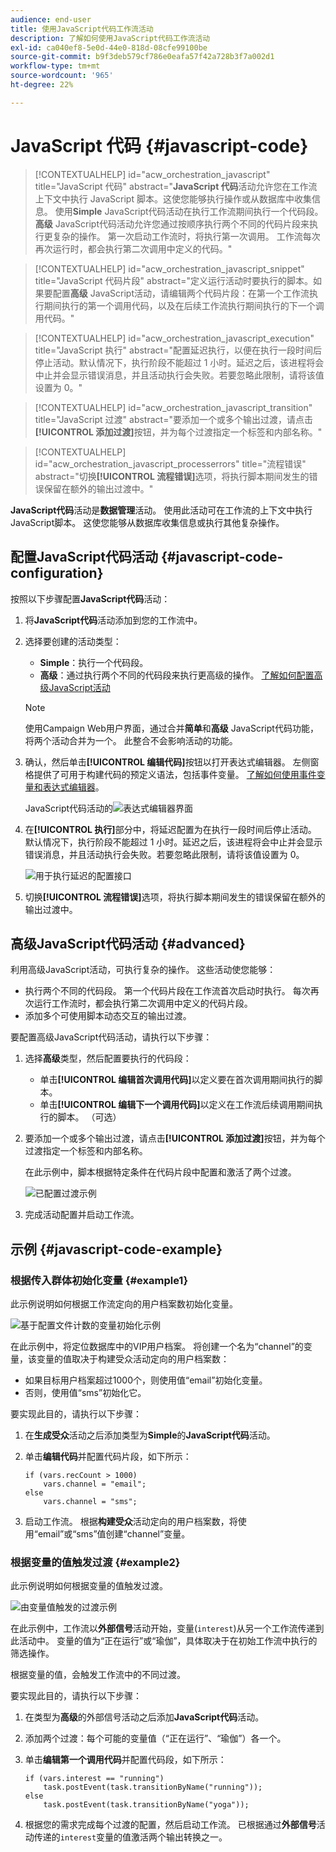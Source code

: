 ```yaml
---
audience: end-user
title: 使用JavaScript代码工作流活动
description: 了解如何使用JavaScript代码工作流活动
exl-id: ca040ef8-5e0d-44e0-818d-08cfe99100be
source-git-commit: b9f3deb579cf786e0eafa57f42a728b3f7a002d1
workflow-type: tm+mt
source-wordcount: '965'
ht-degree: 22%

---
```


# JavaScript 代码 {#javascript-code}

>[!CONTEXTUALHELP]
>id="acw_orchestration_javascript"
>title="JavaScript 代码"
>abstract="**JavaScript 代码**&#x200B;活动允许您在工作流上下文中执行 JavaScript 脚本。这使您能够执行操作或从数据库中收集信息。 使用&#x200B;**Simple** JavaScript代码活动在执行工作流期间执行一个代码段。 **高级** JavaScript代码活动允许您通过按顺序执行两个不同的代码片段来执行更复杂的操作。 第一次启动工作流时，将执行第一次调用。 工作流每次再次运行时，都会执行第二次调用中定义的代码。"

>[!CONTEXTUALHELP]
>id="acw_orchestration_javascript_snippet"
>title="JavaScript 代码片段"
>abstract="定义运行活动时要执行的脚本。如果要配置&#x200B;**高级** JavaScript活动，请编辑两个代码片段：在第一个工作流执行期间执行的第一个调用代码，以及在后续工作流执行期间执行的下一个调用代码。"

>[!CONTEXTUALHELP]
>id="acw_orchestration_javascript_execution"
>title="JavaScript 执行"
>abstract="配置延迟执行，以便在执行一段时间后停止活动。默认情况下，执行阶段不能超过 1 小时。延迟之后，该进程将会中止并会显示错误消息，并且活动执行会失败。若要忽略此限制，请将该值设置为 0。"

>[!CONTEXTUALHELP]
>id="acw_orchestration_javascript_transition"
>title="JavaScript 过渡"
>abstract="要添加一个或多个输出过渡，请点击&#x200B;**[!UICONTROL 添加过渡]**&#x200B;按钮，并为每个过渡指定一个标签和内部名称。"

>[!CONTEXTUALHELP]
>id="acw_orchestration_javascript_processerrors"
>title="流程错误"
>abstract="切换&#x200B;**[!UICONTROL 流程错误]**&#x200B;选项，将执行脚本期间发生的错误保留在额外的输出过渡中。"

**JavaScript代码**&#x200B;活动是&#x200B;**数据管理**&#x200B;活动。 使用此活动可在工作流的上下文中执行JavaScript脚本。 这使您能够从数据库收集信息或执行其他复杂操作。

## 配置JavaScript代码活动 {#javascript-code-configuration}

按照以下步骤配置&#x200B;**JavaScript代码**&#x200B;活动：

1. 将&#x200B;**JavaScript代码**&#x200B;活动添加到您的工作流中。

1. 选择要创建的活动类型：

   * **Simple**：执行一个代码段。
   * **高级**：通过执行两个不同的代码段来执行更高级的操作。 [了解如何配置高级JavaScript活动](#advanced)

   >[!NOTE]
   >
   >使用Campaign Web用户界面，通过合并&#x200B;**简单**&#x200B;和&#x200B;**高级** JavaScript代码功能，将两个活动合并为一个。 此整合不会影响活动的功能。

1. 确认，然后单击&#x200B;**[!UICONTROL 编辑代码]**&#x200B;按钮以打开表达式编辑器。 左侧窗格提供了可用于构建代码的预定义语法，包括事件变量。 [了解如何使用事件变量和表达式编辑器](../event-variables.md)。

   JavaScript代码活动的![表达式编辑器界面](../assets/javascript-editor.png)

1. 在&#x200B;**[!UICONTROL 执行]**&#x200B;部分中，将延迟配置为在执行一段时间后停止活动。 默认情况下，执行阶段不能超过 1 小时。延迟之后，该进程将会中止并会显示错误消息，并且活动执行会失败。若要忽略此限制，请将该值设置为 0。

   ![用于执行延迟的配置接口](../assets/javascript-config.png)

1. 切换&#x200B;**[!UICONTROL 流程错误]**&#x200B;选项，将执行脚本期间发生的错误保留在额外的输出过渡中。

## 高级JavaScript代码活动 {#advanced}

利用高级JavaScript活动，可执行复杂的操作。 这些活动使您能够：

* 执行两个不同的代码段。 第一个代码片段在工作流首次启动时执行。 每次再次运行工作流时，都会执行第二次调用中定义的代码片段。
* 添加多个可使用脚本动态交互的输出过渡。

要配置高级JavaScript代码活动，请执行以下步骤：

1. 选择&#x200B;**高级**&#x200B;类型，然后配置要执行的代码段：

   * 单击&#x200B;**[!UICONTROL 编辑首次调用代码]**&#x200B;以定义要在首次调用期间执行的脚本。
   * 单击&#x200B;**[!UICONTROL 编辑下一个调用代码]**&#x200B;以定义在工作流后续调用期间执行的脚本。 （可选）

1. 要添加一个或多个输出过渡，请点击&#x200B;**[!UICONTROL 添加过渡]**&#x200B;按钮，并为每个过渡指定一个标签和内部名称。

   在此示例中，脚本根据特定条件在代码片段中配置和激活了两个过渡。

   ![已配置过渡示例](../assets/javascript-transitions.png)

1. 完成活动配置并启动工作流。

## 示例 {#javascript-code-example}

### 根据传入群体初始化变量 {#example1}

此示例说明如何根据工作流定向的用户档案数初始化变量。

![基于配置文件计数的变量初始化示例](../assets/javascript-example1.png)

在此示例中，将定位数据库中的VIP用户档案。 将创建一个名为“channel”的变量，该变量的值取决于构建受众活动定向的用户档案数：

* 如果目标用户档案超过1000个，则使用值“email”初始化变量。
* 否则，使用值“sms”初始化它。

要实现此目的，请执行以下步骤：

1. 在&#x200B;**生成受众**&#x200B;活动之后添加类型为&#x200B;**Simple**&#x200B;的&#x200B;**JavaScript代码**&#x200B;活动。

1. 单击&#x200B;**编辑代码**&#x200B;并配置代码片段，如下所示：

   ```
   if (vars.recCount > 1000)
       vars.channel = "email";
   else
       vars.channel = "sms";
   ```

1. 启动工作流。 根据&#x200B;**构建受众**&#x200B;活动定向的用户档案数，将使用“email”或“sms”值创建“channel”变量。

### 根据变量的值触发过渡 {#example2}

此示例说明如何根据变量的值触发过渡。

![由变量值触发的过渡示例](../assets/javascript-example2-transitions.png)

在此示例中，工作流以&#x200B;**外部信号**&#x200B;活动开始，变量(`interest`)从另一个工作流传递到此活动中。 变量的值为“正在运行”或“瑜伽”，具体取决于在初始工作流中执行的筛选操作。

根据变量的值，会触发工作流中的不同过渡。

要实现此目的，请执行以下步骤：

1. 在类型为&#x200B;**高级**&#x200B;的外部信号活动之后添加&#x200B;**JavaScript代码**&#x200B;活动。

1. 添加两个过渡：每个可能的变量值（“正在运行”、“瑜伽”）各一个。

1. 单击&#x200B;**编辑第一个调用代码**&#x200B;并配置代码段，如下所示：

   ```
   if (vars.interest == "running")
       task.postEvent(task.transitionByName("running"));
   else
       task.postEvent(task.transitionByName("yoga"));
   ```

1. 根据您的需求完成每个过渡的配置，然后启动工作流。 已根据通过&#x200B;**外部信号**&#x200B;活动传递的`interest`变量的值激活两个输出转换之一。